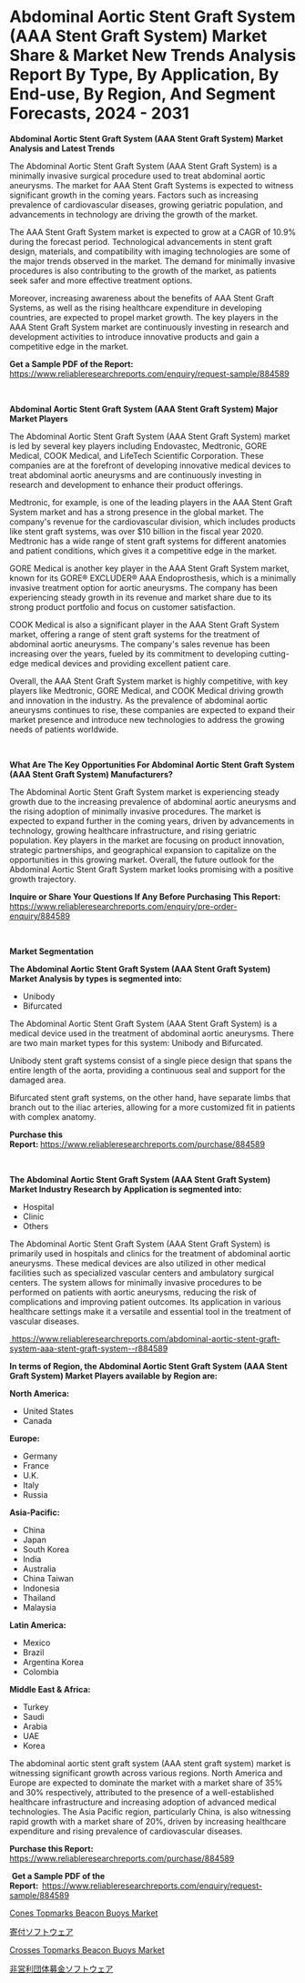 <p><h1>Abdominal Aortic Stent Graft System (AAA Stent Graft System) Market Share & Market New Trends Analysis Report By Type, By Application, By End-use, By Region, And Segment Forecasts, 2024 - 2031</h1></p><p><strong>Abdominal Aortic Stent Graft System (AAA Stent Graft System) Market Analysis and Latest Trends</strong></p>
<p><p>The Abdominal Aortic Stent Graft System (AAA Stent Graft System) is a minimally invasive surgical procedure used to treat abdominal aortic aneurysms. The market for AAA Stent Graft Systems is expected to witness significant growth in the coming years. Factors such as increasing prevalence of cardiovascular diseases, growing geriatric population, and advancements in technology are driving the growth of the market.</p><p>The AAA Stent Graft System market is expected to grow at a CAGR of 10.9% during the forecast period. Technological advancements in stent graft design, materials, and compatibility with imaging technologies are some of the major trends observed in the market. The demand for minimally invasive procedures is also contributing to the growth of the market, as patients seek safer and more effective treatment options.</p><p>Moreover, increasing awareness about the benefits of AAA Stent Graft Systems, as well as the rising healthcare expenditure in developing countries, are expected to propel market growth. The key players in the AAA Stent Graft System market are continuously investing in research and development activities to introduce innovative products and gain a competitive edge in the market.</p></p>
<p><strong>Get a Sample PDF of the Report:&nbsp;</strong> <a href="https://www.reliableresearchreports.com/enquiry/request-sample/884589">https://www.reliableresearchreports.com/enquiry/request-sample/884589</a></p>
<p>&nbsp;</p>
<p><strong>Abdominal Aortic Stent Graft System (AAA Stent Graft System) Major Market Players</strong></p>
<p><p>The Abdominal Aortic Stent Graft System (AAA Stent Graft System) market is led by several key players including Endovastec, Medtronic, GORE Medical, COOK Medical, and LifeTech Scientific Corporation. These companies are at the forefront of developing innovative medical devices to treat abdominal aortic aneurysms and are continuously investing in research and development to enhance their product offerings.</p><p>Medtronic, for example, is one of the leading players in the AAA Stent Graft System market and has a strong presence in the global market. The company's revenue for the cardiovascular division, which includes products like stent graft systems, was over $10 billion in the fiscal year 2020. Medtronic has a wide range of stent graft systems for different anatomies and patient conditions, which gives it a competitive edge in the market.</p><p>GORE Medical is another key player in the AAA Stent Graft System market, known for its GORE® EXCLUDER® AAA Endoprosthesis, which is a minimally invasive treatment option for aortic aneurysms. The company has been experiencing steady growth in its revenue and market share due to its strong product portfolio and focus on customer satisfaction.</p><p>COOK Medical is also a significant player in the AAA Stent Graft System market, offering a range of stent graft systems for the treatment of abdominal aortic aneurysms. The company's sales revenue has been increasing over the years, fueled by its commitment to developing cutting-edge medical devices and providing excellent patient care.</p><p>Overall, the AAA Stent Graft System market is highly competitive, with key players like Medtronic, GORE Medical, and COOK Medical driving growth and innovation in the industry. As the prevalence of abdominal aortic aneurysms continues to rise, these companies are expected to expand their market presence and introduce new technologies to address the growing needs of patients worldwide.</p></p>
<p>&nbsp;</p>
<p><strong>What Are The Key Opportunities For Abdominal Aortic Stent Graft System (AAA Stent Graft System) Manufacturers?</strong></p>
<p><p>The Abdominal Aortic Stent Graft System market is experiencing steady growth due to the increasing prevalence of abdominal aortic aneurysms and the rising adoption of minimally invasive procedures. The market is expected to expand further in the coming years, driven by advancements in technology, growing healthcare infrastructure, and rising geriatric population. Key players in the market are focusing on product innovation, strategic partnerships, and geographical expansion to capitalize on the opportunities in this growing market. Overall, the future outlook for the Abdominal Aortic Stent Graft System market looks promising with a positive growth trajectory.</p></p>
<p><strong>Inquire or Share Your Questions If Any Before Purchasing This Report:</strong> <a href="https://www.reliableresearchreports.com/enquiry/pre-order-enquiry/884589">https://www.reliableresearchreports.com/enquiry/pre-order-enquiry/884589</a></p>
<p>&nbsp;</p>
<p><strong>Market Segmentation</strong></p>
<p><strong>The Abdominal Aortic Stent Graft System (AAA Stent Graft System) Market Analysis by types is segmented into:</strong></p>
<p><ul><li>Unibody</li><li>Bifurcated</li></ul></p>
<p><p>The Abdominal Aortic Stent Graft System (AAA Stent Graft System) is a medical device used in the treatment of abdominal aortic aneurysms. There are two main market types for this system: Unibody and Bifurcated. </p><p>Unibody stent graft systems consist of a single piece design that spans the entire length of the aorta, providing a continuous seal and support for the damaged area. </p><p>Bifurcated stent graft systems, on the other hand, have separate limbs that branch out to the iliac arteries, allowing for a more customized fit in patients with complex anatomy.</p></p>
<p><strong>Purchase this Report:&nbsp;</strong><a href="https://www.reliableresearchreports.com/purchase/884589">https://www.reliableresearchreports.com/purchase/884589</a></p>
<p>&nbsp;</p>
<p><strong>The Abdominal Aortic Stent Graft System (AAA Stent Graft System) Market Industry Research by Application is segmented into:</strong></p>
<p><ul><li>Hospital</li><li>Clinic</li><li>Others</li></ul></p>
<p><p>The Abdominal Aortic Stent Graft System (AAA Stent Graft System) is primarily used in hospitals and clinics for the treatment of abdominal aortic aneurysms. These medical devices are also utilized in other medical facilities such as specialized vascular centers and ambulatory surgical centers. The system allows for minimally invasive procedures to be performed on patients with aortic aneurysms, reducing the risk of complications and improving patient outcomes. Its application in various healthcare settings make it a versatile and essential tool in the treatment of vascular diseases.</p></p>
<p><a href="https://www.reliableresearchreports.com/abdominal-aortic-stent-graft-system-aaa-stent-graft-system--r884589">&nbsp;https://www.reliableresearchreports.com/abdominal-aortic-stent-graft-system-aaa-stent-graft-system--r884589</a></p>
<p><strong>In terms of Region, the Abdominal Aortic Stent Graft System (AAA Stent Graft System) Market Players available by Region are:</strong></p>
<p>
    <p> <strong> North America: </strong>
        <ul>
            <li>United States</li>
            <li>Canada</li>
        </ul>
        </p> 
    <p> <strong> Europe: </strong>
        <ul>
            <li>Germany</li>
            <li>France</li>
            <li>U.K.</li>
            <li>Italy</li>
            <li>Russia</li>
        </ul>
        </p> 
    <p> <strong> Asia-Pacific: </strong>
        <ul>
            <li>China</li>
            <li>Japan</li>
            <li>South Korea</li>
            <li>India</li>
            <li>Australia</li>
            <li>China Taiwan</li>
            <li>Indonesia</li>
            <li>Thailand</li>
            <li>Malaysia</li>
        </ul>
        </p> 
    <p> <strong> Latin America: </strong>
        <ul>
            <li>Mexico</li>
            <li>Brazil</li>
            <li>Argentina Korea</li>
            <li>Colombia</li>
        </ul>
        </p> 
    <p> <strong> Middle East & Africa: </strong>
        <ul>
            <li>Turkey</li>
            <li>Saudi</li>
            <li>Arabia</li>
            <li>UAE</li>
            <li>Korea</li>
        </ul>
    </p>
    </p>
<p><p>The abdominal aortic stent graft system (AAA stent graft system) market is witnessing significant growth across various regions. North America and Europe are expected to dominate the market with a market share of 35% and 30% respectively, attributed to the presence of a well-established healthcare infrastructure and increasing adoption of advanced medical technologies. The Asia Pacific region, particularly China, is also witnessing rapid growth with a market share of 20%, driven by increasing healthcare expenditure and rising prevalence of cardiovascular diseases.</p></p>
<p><strong>Purchase this Report: </strong><a href="https://www.reliableresearchreports.com/purchase/884589">https://www.reliableresearchreports.com/purchase/884589</a></p>
<p>&nbsp;<strong>Get a Sample PDF of the Report:&nbsp;&nbsp;</strong><a href="https://www.reliableresearchreports.com/enquiry/request-sample/884589">https://www.reliableresearchreports.com/enquiry/request-sample/884589</a></p>
<p><strong></strong></p>
<p><p><a href="https://github.com/rslnowrouzi/Market-Research-Report-List-1/blob/main/cones-topmarks-beacon-buoys-market.md">Cones Topmarks Beacon Buoys Market</a></p><p><a href="https://github.com/Andrewones2023/Market-Research-Report-List-2/blob/main/8065641169084.md">寄付ソフトウェア</a></p><p><a href="https://github.com/syaifulanwaramsyori/Market-Research-Report-List-1/blob/main/crosses-topmarks-beacon-buoys-market.md">Crosses Topmarks Beacon Buoys Market</a></p><p><a href="https://github.com/hardee896/Market-Research-Report-List-2/blob/main/8494721169083.md">非営利団体募金ソフトウェア</a></p></p>